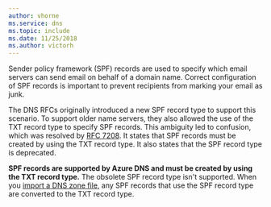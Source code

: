 ```yaml
---
author: vhorne
ms.service: dns
ms.topic: include
ms.date: 11/25/2018
ms.author: victorh
---
```

Sender policy framework (SPF) records are used to specify which email servers can send email on behalf of a domain name. Correct configuration of SPF records is important to prevent recipients from marking your email as junk.

The DNS RFCs originally introduced a new SPF record type to support this scenario. To support older name servers, they also allowed the use of the TXT record type to specify SPF records. This ambiguity led to confusion, which was resolved by [RFC 7208](http://tools.ietf.org/html/rfc7208#section-3.1). It states that SPF records must be created by using the TXT record type. It also states that the SPF record type is deprecated.

**SPF records are supported by Azure DNS and must be created by using the TXT record type.** The obsolete SPF record type isn't supported. When you [import a DNS zone file](../articles/dns/dns-import-export.md), any SPF records that use the SPF record type are converted to the TXT record type.
